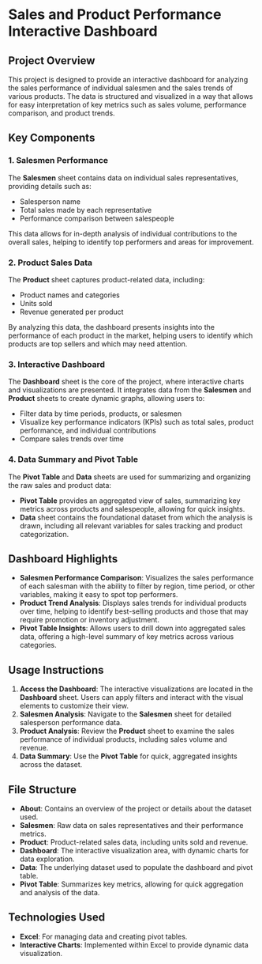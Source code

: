 
# Sales and Product Performance Interactive Dashboard

## Project Overview
This project is designed to provide an interactive dashboard for analyzing the sales performance of individual salesmen and the sales trends of various products. The data is structured and visualized in a way that allows for easy interpretation of key metrics such as sales volume, performance comparison, and product trends.

## Key Components

### 1. **Salesmen Performance**
The **Salesmen** sheet contains data on individual sales representatives, providing details such as:
- Salesperson name
- Total sales made by each representative
- Performance comparison between salespeople

This data allows for in-depth analysis of individual contributions to the overall sales, helping to identify top performers and areas for improvement.

### 2. **Product Sales Data**
The **Product** sheet captures product-related data, including:
- Product names and categories
- Units sold
- Revenue generated per product

By analyzing this data, the dashboard presents insights into the performance of each product in the market, helping users to identify which products are top sellers and which may need attention.

### 3. **Interactive Dashboard**
The **Dashboard** sheet is the core of the project, where interactive charts and visualizations are presented. It integrates data from the **Salesmen** and **Product** sheets to create dynamic graphs, allowing users to:
- Filter data by time periods, products, or salesmen
- Visualize key performance indicators (KPIs) such as total sales, product performance, and individual contributions
- Compare sales trends over time

### 4. **Data Summary and Pivot Table**
The **Pivot Table** and **Data** sheets are used for summarizing and organizing the raw sales and product data:
- **Pivot Table** provides an aggregated view of sales, summarizing key metrics across products and salespeople, allowing for quick insights.
- **Data** sheet contains the foundational dataset from which the analysis is drawn, including all relevant variables for sales tracking and product categorization.

## Dashboard Highlights
- **Salesmen Performance Comparison**: Visualizes the sales performance of each salesman with the ability to filter by region, time period, or other variables, making it easy to spot top performers.
- **Product Trend Analysis**: Displays sales trends for individual products over time, helping to identify best-selling products and those that may require promotion or inventory adjustment.
- **Pivot Table Insights**: Allows users to drill down into aggregated sales data, offering a high-level summary of key metrics across various categories.

## Usage Instructions
1. **Access the Dashboard**: The interactive visualizations are located in the **Dashboard** sheet. Users can apply filters and interact with the visual elements to customize their view.
2. **Salesmen Analysis**: Navigate to the **Salesmen** sheet for detailed salesperson performance data.
3. **Product Analysis**: Review the **Product** sheet to examine the sales performance of individual products, including sales volume and revenue.
4. **Data Summary**: Use the **Pivot Table** for quick, aggregated insights across the dataset.

## File Structure
- **About**: Contains an overview of the project or details about the dataset used.
- **Salesmen**: Raw data on sales representatives and their performance metrics.
- **Product**: Product-related sales data, including units sold and revenue.
- **Dashboard**: The interactive visualization area, with dynamic charts for data exploration.
- **Data**: The underlying dataset used to populate the dashboard and pivot table.
- **Pivot Table**: Summarizes key metrics, allowing for quick aggregation and analysis of the data.

## Technologies Used
- **Excel**: For managing data and creating pivot tables.
- **Interactive Charts**: Implemented within Excel to provide dynamic data visualization.
